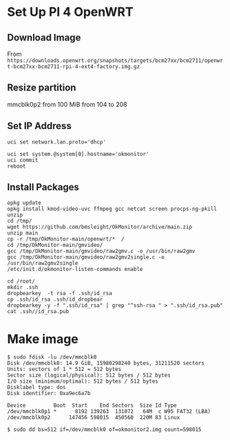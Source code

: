 # Set Up PI 4 OpenWRT

## Download Image

From
`https://downloads.openwrt.org/snapshots/targets/bcm27xx/bcm2711/openwrt-bcm27xx-bcm2711-rpi-4-ext4-factory.img.gz`

## Resize partition
mmcblk0p2 from 100 MiB from 104 to 208

## Set IP Address

```
uci set network.lan.proto='dhcp'

uci set system.@system[0].hostname='okmonitor'
uci commit 
reboot
```

## Install Packages 
```
opkg update
opkg install kmod-video-uvc ffmpeg gcc netcat screen procps-ng-pkill unzip
cd /tmp/
wget https://github.com/bmsleight/OkMonitor/archive/main.zip
unzip main
cp -r /tmp/OkMonitor-main/openwrt/*  /
cd /tmp/OkMonitor-main/gmvideo/
gcc /tmp/OkMonitor-main/gmvideo/raw2gmv.c -o /usr/bin/raw2gmv
gcc /tmp/OkMonitor-main/gmvideo/raw2gmv2single.c -o /usr/bin/raw2gmv2single
/etc/init.d/okmonitor-listen-commands enable
```


```
cd /root/
mkdir .ssh
dropbearkey  -t rsa -f .ssh/id_rsa
cp .ssh/id_rsa .ssh/id_dropbear
dropbearkey -y -f ".ssh/id_rsa" | grep "^ssh-rsa " > ".ssh/id_rsa.pub"
cat .ssh//id_rsa.pub
```

# Make image

```
$ sudo fdisk -lu /dev/mmcblk0
Disk /dev/mmcblk0: 14.9 GiB, 15980298240 bytes, 31211520 sectors
Units: sectors of 1 * 512 = 512 bytes
Sector size (logical/physical): 512 bytes / 512 bytes
I/O size (minimum/optimal): 512 bytes / 512 bytes
Disklabel type: dos
Disk identifier: 0xa9ec6a7b

Device         Boot  Start    End Sectors  Size Id Type
/dev/mmcblk0p1 *      8192 139263  131072   64M  c W95 FAT32 (LBA)
/dev/mmcblk0p2      147456 598015  450560  220M 83 Linux

$ sudo dd bs=512 if=/dev/mmcblk0 of=okmonitor2.img count=598015
```


